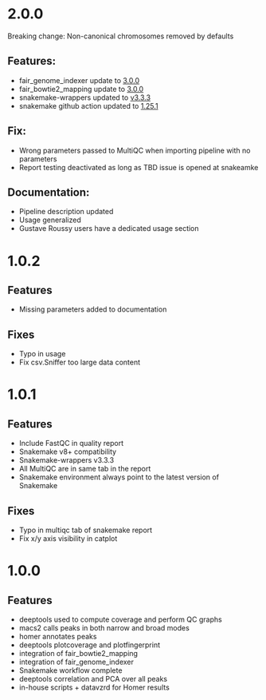 # 2.0.0

Breaking change: Non-canonical chromosomes removed by defaults

## Features:

* fair_genome_indexer update to [3.0.0](https://github.com/tdayris/fair_genome_indexer/releases/tag/3.0.0)
* fair_bowtie2_mapping update to [3.0.0](https://github.com/tdayris/fair_bowtie2_mapping/releases/tag/3.0.0)
* snakemake-wrappers updated to [v3.3.3](https://snakemake-wrappers.readthedocs.io/en/v3.3.3/index.html)
* snakemake github action updated to [1.25.1](https://github.com/snakemake/snakemake-github-action/releases/tag/v1.25.1)

## Fix:

* Wrong parameters passed to MultiQC when importing pipeline with no parameters
* Report testing deactivated as long as TBD issue is opened at snakeamke

## Documentation:

* Pipeline description updated
* Usage generalized
* Gustave Roussy users have a dedicated usage section

# 1.0.2

## Features

* Missing parameters added to documentation

## Fixes

* Typo in usage
* Fix csv.Sniffer too large data content

# 1.0.1

## Features

* Include FastQC in quality report
* Snakemake v8+ compatibility
* Snakemake-wrappers v3.3.3
* All MultiQC are in same tab in the report
* Snakemake environment always point to the latest version of Snakemake

## Fixes

* Typo in multiqc tab of snakemake report
* Fix x/y axis visibility in catplot



# 1.0.0

## Features

* deeptools used to compute coverage and perform QC graphs
* macs2 calls peaks in both narrow and broad modes
* homer annotates peaks
* deeptools plotcoverage and plotfingerprint
* integration of fair_bowtie2_mapping
* integration of fair_genome_indexer
* Snakemake workflow complete
* deeptools correlation and PCA over all peaks
* in-house scripts + datavzrd for Homer results
